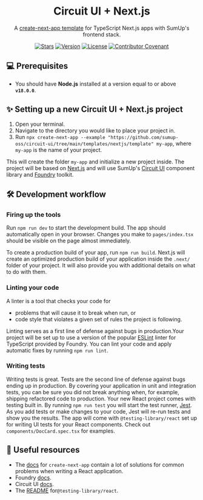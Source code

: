<div align="center">

# Circuit UI + Next.js

A [create-next-app template](https://nextjs.org/docs/api-reference/create-next-app) for TypeScript Next.js apps with SumUp's frontend stack.

[![Stars](https://img.shields.io/github/stars/sumup-oss/circuit-ui?style=social)](https://github.com/sumup-oss/circuit-ui/) [![Version](https://img.shields.io/npm/v/@sumup-oss/circuit-ui)](https://www.npmjs.com/package/@sumup-oss/circuit-ui) [![License](https://img.shields.io/github/license/sumup-oss/circuit-ui)](https://github.com/sumup-oss/circuit-ui/tree/main/packages/circuit-ui/LICENSE) [![Contributor Covenant](https://img.shields.io/badge/Contributor%20Covenant-v2.1%20adopted-ff69b4.svg)](https://github.com/sumup-oss/circuit-ui/tree/main/CODE_OF_CONDUCT.md)

</div>

## 💻 Prerequisites

- You should have **Node.js** installed at a version equal to or above **`v18.0.0`**.

## ✨ Setting up a new Circuit UI + Next.js project

1. Open your terminal.
2. Navigate to the directory you would like to place your project in.
3. Run `npx create-next-app --example "https://github.com/sumup-oss/circuit-ui/tree/main/templates/nextjs/template" my-app`, where `my-app` is the name of your project.

This will create the folder `my-app` and initialize a new project inside. The project will be based on [Next.js](https://github.com/vercel/next.js/) and will use SumUp's [Circuit UI](https://circuit.sumup.com/) component library and [Foundry](https://github.com/sumup-oss/foundry) toolkit.

## 🛠 Development workflow

### Firing up the tools

Run `npm run dev` to start the development build. The app should automatically open in your browser. Changes you make to `pages/index.tsx` should be visible on the page almost immediately.

To create a production build of your app, run `npm run build`. Next.js will create an optimized production build of your application inside the `.next/` folder of your project. It will also provide you with additional details on what to do with them.

### Linting your code

A linter is a tool that checks your code for

- problems that will cause it to break when run, or
- code style that violates a given set of rules the project is following.

Linting serves as a first line of defense against bugs in production.​ Your project will be set up to use a version of the popular [ESLint](https://eslint.org) linter for TypeScript provided by Foundry. You can lint your code and apply automatic fixes by running `npm run lint`.

### Writing tests

Writing tests is great. Tests are the second line of defense against bugs ending up in production. By covering your application in unit and integration tests, you can be sure you did not break anything when, for example, shipping refactored code to production. Your new React project comes with testing built in. By running `npm run test` you will start the test runner, [Jest](https://jestjs.io/en/). As you add tests or make changes to your code, Jest will re-run tests and show you the results. The app will come with `@testing-library/react` set up for writing UI tests for your React components. Check out `components/DocCard.spec.tsx` for examples.

## 📖 Useful resources

- The [docs](https://nextjs.org/docs/getting-started/installation) for `create-next-app` contain a lot of solutions for common problems when writing a React application.
- Foundry [docs](https://github.com/sumup-oss/foundry#table-of-contents).
- Circuit UI [docs](https://circuit.sumup.com/).
- The [README](https://github.com/testing-library/react-testing-library/#readme) for`@testing-library/react`.
